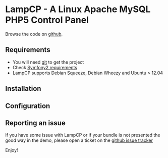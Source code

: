 LampCP - A Linux Apache MySQL PHP5 Control Panel
================================================

Browse the code on [github](https://github.com/jeboehm/LampCP).

Requirements
------------

* You will need [git](http://git-scm.com/download) to get the project
* Check [Symfony2 requirements](http://symfony.com/doc/2.0/reference/requirements.html)
* LampCP supports Debian Squeeze, Debian Wheezy and Ubuntu > 12.04

Installation
------------



Configuration
-------------



Reporting an issue
------------------

If you have some issue with LampCP or if your bundle is not presented
the good way in the demo, please open a ticket on the
[github issue tracker](https://github.com/jeboehm/LampCP/issues)

Enjoy!
